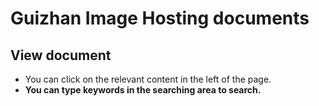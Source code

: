 # Guizhan Image Hosting documents

## View document

- You can click on the relevant content in the left of the page.
- **You can type keywords in the searching area to search.**
